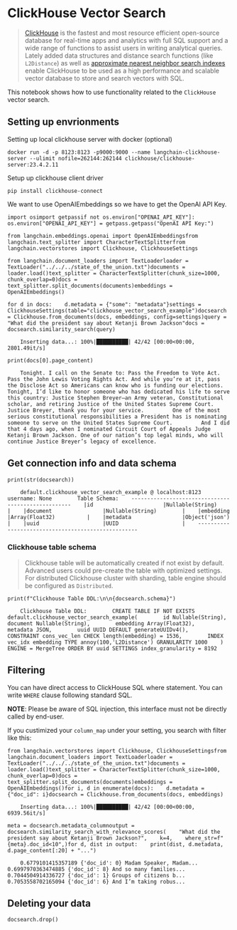 ClickHouse Vector Search
========================

> [ClickHouse](https://clickhouse.com/) is the fastest and most resource efficient open-source database for real-time apps and analytics with full SQL support and a wide range of functions to assist users in writing analytical queries. Lately added data structures and distance search functions (like `L2Distance`) as well as [approximate nearest neighbor search indexes](https://clickhouse.com/docs/en/engines/table-engines/mergetree-family/annindexes) enable ClickHouse to be used as a high performance and scalable vector database to store and search vectors with SQL.

This notebook shows how to use functionality related to the `ClickHouse` vector search.

Setting up envrionments[​](#setting-up-envrionments "Direct link to Setting up envrionments")
---------------------------------------------------------------------------------------------

Setting up local clickhouse server with docker (optional)

    docker run -d -p 8123:8123 -p9000:9000 --name langchain-clickhouse-server --ulimit nofile=262144:262144 clickhouse/clickhouse-server:23.4.2.11

Setup up clickhouse client driver

    pip install clickhouse-connect

We want to use OpenAIEmbeddings so we have to get the OpenAI API Key.

    import osimport getpassif not os.environ["OPENAI_API_KEY"]:    os.environ["OPENAI_API_KEY"] = getpass.getpass("OpenAI API Key:")

    from langchain.embeddings.openai import OpenAIEmbeddingsfrom langchain.text_splitter import CharacterTextSplitterfrom langchain.vectorstores import Clickhouse, ClickhouseSettings

    from langchain.document_loaders import TextLoaderloader = TextLoader("../../../state_of_the_union.txt")documents = loader.load()text_splitter = CharacterTextSplitter(chunk_size=1000, chunk_overlap=0)docs = text_splitter.split_documents(documents)embeddings = OpenAIEmbeddings()

    for d in docs:    d.metadata = {"some": "metadata"}settings = ClickhouseSettings(table="clickhouse_vector_search_example")docsearch = Clickhouse.from_documents(docs, embeddings, config=settings)query = "What did the president say about Ketanji Brown Jackson"docs = docsearch.similarity_search(query)

        Inserting data...: 100%|██████████| 42/42 [00:00<00:00, 2801.49it/s]

    print(docs[0].page_content)

        Tonight. I call on the Senate to: Pass the Freedom to Vote Act. Pass the John Lewis Voting Rights Act. And while you’re at it, pass the Disclose Act so Americans can know who is funding our elections.         Tonight, I’d like to honor someone who has dedicated his life to serve this country: Justice Stephen Breyer—an Army veteran, Constitutional scholar, and retiring Justice of the United States Supreme Court. Justice Breyer, thank you for your service.         One of the most serious constitutional responsibilities a President has is nominating someone to serve on the United States Supreme Court.         And I did that 4 days ago, when I nominated Circuit Court of Appeals Judge Ketanji Brown Jackson. One of our nation’s top legal minds, who will continue Justice Breyer’s legacy of excellence.

Get connection info and data schema[​](#get-connection-info-and-data-schema "Direct link to Get connection info and data schema")
---------------------------------------------------------------------------------------------------------------------------------

    print(str(docsearch))

        default.clickhouse_vector_search_example @ localhost:8123        username: None        Table Schema:    ---------------------------------------------------    |id                      |Nullable(String)        |    |document                |Nullable(String)        |    |embedding               |Array(Float32)          |    |metadata                |Object('json')          |    |uuid                    |UUID                    |    ---------------------------------------------------    

### Clickhouse table schema[​](#clickhouse-table-schema "Direct link to Clickhouse table schema")

> Clickhouse table will be automatically created if not exist by default. Advanced users could pre-create the table with optimized settings. For distributed Clickhouse cluster with sharding, table engine should be configured as `Distributed`.

    print(f"Clickhouse Table DDL:\n\n{docsearch.schema}")

        Clickhouse Table DDL:        CREATE TABLE IF NOT EXISTS default.clickhouse_vector_search_example(        id Nullable(String),        document Nullable(String),        embedding Array(Float32),        metadata JSON,        uuid UUID DEFAULT generateUUIDv4(),        CONSTRAINT cons_vec_len CHECK length(embedding) = 1536,        INDEX vec_idx embedding TYPE annoy(100,'L2Distance') GRANULARITY 1000    ) ENGINE = MergeTree ORDER BY uuid SETTINGS index_granularity = 8192

Filtering[​](#filtering "Direct link to Filtering")
---------------------------------------------------

You can have direct access to ClickHouse SQL where statement. You can write `WHERE` clause following standard SQL.

**NOTE**: Please be aware of SQL injection, this interface must not be directly called by end-user.

If you custimized your `column_map` under your setting, you search with filter like this:

    from langchain.vectorstores import Clickhouse, ClickhouseSettingsfrom langchain.document_loaders import TextLoaderloader = TextLoader("../../../state_of_the_union.txt")documents = loader.load()text_splitter = CharacterTextSplitter(chunk_size=1000, chunk_overlap=0)docs = text_splitter.split_documents(documents)embeddings = OpenAIEmbeddings()for i, d in enumerate(docs):    d.metadata = {"doc_id": i}docsearch = Clickhouse.from_documents(docs, embeddings)

        Inserting data...: 100%|██████████| 42/42 [00:00<00:00, 6939.56it/s]

    meta = docsearch.metadata_columnoutput = docsearch.similarity_search_with_relevance_scores(    "What did the president say about Ketanji Brown Jackson?",    k=4,    where_str=f"{meta}.doc_id<10",)for d, dist in output:    print(dist, d.metadata, d.page_content[:20] + "...")

        0.6779101415357189 {'doc_id': 0} Madam Speaker, Madam...    0.6997970363474885 {'doc_id': 8} And so many families...    0.7044504914336727 {'doc_id': 1} Groups of citizens b...    0.7053558702165094 {'doc_id': 6} And I’m taking robus...

Deleting your data[​](#deleting-your-data "Direct link to Deleting your data")
------------------------------------------------------------------------------

    docsearch.drop()